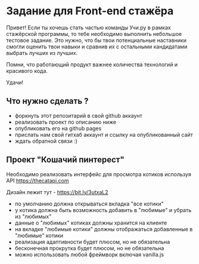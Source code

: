 # Задание для Front-end стажёра

Привет! Если ты хочешь стать частью команды Учи.ру в рамках стажёрской программы, 
то тебе необходимо выполнить небольшое тестовое задание. Это нужно, что бы твои 
потенциальные наставники смогли оценить твои навыки и сравнив их с остальными
кандидатами выбрать лучших из лучших. 

Помни, что работающий продукт важнее количества технологий и красивого кода. 

Удачи! 

## Что нужно сделать ?

- форкнуть этот репозитарий в свой github аккаунт
- реализовать проект по описанию ниже
- опубликовать его на github pages
- прислать нам свой гитхаб аккаунт и ссылку на опубликованный сайт
- ждать обратной связи :)

## Проект "Кошачий пинтерест"

Необходимо реализовать интерфейс для просмотра котиков используя API https://thecatapi.com

Дизайн лежит тут - https://bit.ly/3utxaL2

- по умолчанию должна открываться вкладка "все котики"
- у котика должна быть возможность добавить в "любимые" и убрать из "любимых"
- данные о "любимых" котиках должны хранится на клиенте
- на вкладке "любимые котики" должны отображаться добавленные в "любимые" котики
- реализация адаптивности будет плюсом, но не обязательна
- бесконечная прокрутка будет плюсом, но не обязательна
- можно использовать любой фреймворк включая vanilla.js
